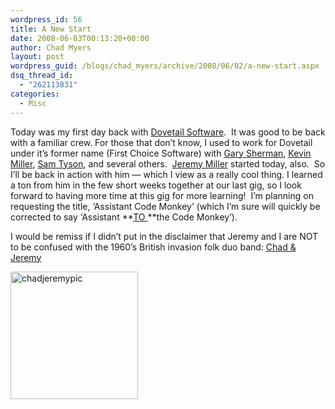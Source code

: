 ```yaml
---
wordpress_id: 56
title: A New Start
date: 2008-06-03T00:13:20+00:00
author: Chad Myers
layout: post
wordpress_guid: /blogs/chad_myers/archive/2008/06/02/a-new-start.aspx
dsq_thread_id:
  - "262113831"
categories:
  - Misc
---
```

Today was my first day back with [Dovetail Software](http://www.dovetailsoftware.com/).&nbsp; It was good to be back with a familiar crew. For those that don&#8217;t know, I used to work for Dovetail under it&#8217;s former name (First Choice Software) with [Gary Sherman](http://blogs.dovetailsoftware.com/blogs/gsherman/), [Kevin Miller](http://blogs.dovetailsoftware.com/blogs/kmiller/), [Sam Tyson](http://blogs.dovetailsoftware.com/blogs/styson/default.aspx), and several others.&nbsp; [Jeremy Miller](http://codebetter.com/blogs/jeremy.miller/default.aspx) started today, also.&nbsp; So I&#8217;ll be back in action with him &#8212; which I view as a really cool thing. I learned a ton from him in the few short weeks together at our last gig, so I look forward to having more time at this gig for more learning!&nbsp; I&#8217;m planning on requesting the title, &#8216;Assistant Code Monkey&#8217; (which I&#8217;m sure will quickly be corrected to say &#8216;Assistant **<u>TO </u>**the Code Monkey&#8217;).

I would be remiss if I didn&#8217;t put in the disclaimer that Jeremy and I are NOT to be confused with the 1960&#8217;s British invasion folk duo band: [Chad & Jeremy](http://en.wikipedia.org/wiki/Chad_and_Jeremy)

[<img style="border-top-width: 0px;border-left-width: 0px;border-bottom-width: 0px;border-right-width: 0px" height="204" alt="chadjeremypic" src="http://lostechies.com/chadmyers/files/2011/03ANewStart_11AC5/chadjeremypic_3.jpg" width="204" border="0" />](http://www.sundazed.com/artists/chadjeremy.html)